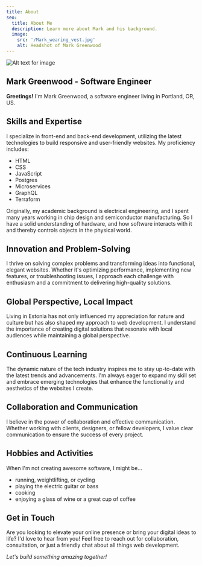 ```yaml
---
title: About
seo:
  title: About Me
  description: Learn more about Mark and his background.
  image:
    src: '/Mark_wearing_vest.jpg'
    alt: Headshot of Mark Greenwood
---
```


![Alt text for image](/Mark_wearing_vest.jpg)

## Mark Greenwood - Software Engineer

**Greetings!** I'm Mark Greenwood, a software engineer living in Portland, OR, US.

## Skills and Expertise

I specialize in front-end and back-end development, utilizing the latest technologies to build responsive and user-friendly websites. My proficiency includes:
- HTML
- CSS
- JavaScript
- Postgres
- Microservices
- GraphQL
- Terraform

Originally, my academic background is electrical engineering, and I spent many years working in chip design and semiconductor manufacturing. So I have a solid understanding of hardware, and how software interacts with it and thereby controls objects in the physical world.

## Innovation and Problem-Solving

I thrive on solving complex problems and transforming ideas into functional, elegant websites. Whether it's optimizing performance, implementing new features, or troubleshooting issues, I approach each challenge with enthusiasm and a commitment to delivering high-quality solutions.

## Global Perspective, Local Impact

Living in Estonia has not only influenced my appreciation for nature and culture but has also shaped my approach to web development. I understand the importance of creating digital solutions that resonate with local audiences while maintaining a global perspective.

## Continuous Learning

The dynamic nature of the tech industry inspires me to stay up-to-date with the latest trends and advancements. I'm always eager to expand my skill set and embrace emerging technologies that enhance the functionality and aesthetics of the websites I create.

## Collaboration and Communication

I believe in the power of collaboration and effective communication. Whether working with clients, designers, or fellow developers, I value clear communication to ensure the success of every project.

## Hobbies and Activities
When I'm not creating awesome software, I might be...
- running, weightlifting, or cycling
- playing the electric guitar or bass
- cooking
- enjoying a glass of wine or a great cup of coffee

## Get in Touch

Are you looking to elevate your online presence or bring your digital ideas to life? I'd love to hear from you! Feel free to reach out for collaboration, consultation, or just a friendly chat about all things web development.

_Let's build something amazing together!_
